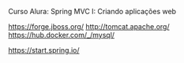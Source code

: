 Curso Alura:
Spring MVC I: Criando aplicações web

https://forge.jboss.org/
http://tomcat.apache.org/
https://hub.docker.com/_/mysql/

https://start.spring.io/